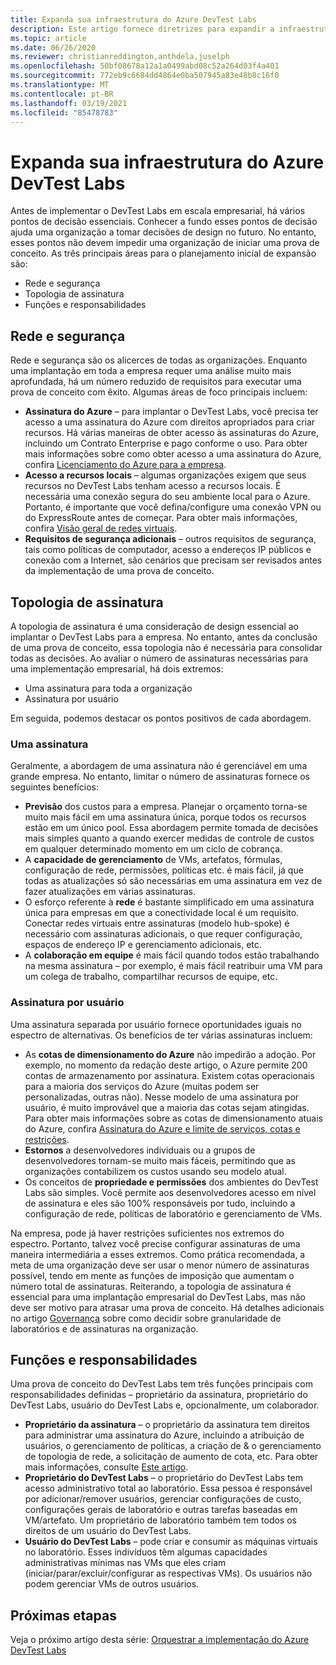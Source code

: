 ```yaml
---
title: Expanda sua infraestrutura do Azure DevTest Labs
description: Este artigo fornece diretrizes para expandir a infraestrutura do Azure DevTest Labs.
ms.topic: article
ms.date: 06/26/2020
ms.reviewer: christianreddington,anthdela,juselph
ms.openlocfilehash: 50bf08678a12a1a0499abd08c52a264d03f4a401
ms.sourcegitcommit: 772eb9c6684dd4864e0ba507945a83e48b8c16f0
ms.translationtype: MT
ms.contentlocale: pt-BR
ms.lasthandoff: 03/19/2021
ms.locfileid: "85478783"
---
```

# <a name="scale-up-your-azure-devtest-labs-infrastructure"></a>Expanda sua infraestrutura do Azure DevTest Labs
Antes de implementar o DevTest Labs em escala empresarial, há vários pontos de decisão essenciais. Conhecer a fundo esses pontos de decisão ajuda uma organização a tomar decisões de design no futuro. No entanto, esses pontos não devem impedir uma organização de iniciar uma prova de conceito. As três principais áreas para o planejamento inicial de expansão são:

- Rede e segurança
- Topologia de assinatura
- Funções e responsabilidades

## <a name="networking-and-security"></a>Rede e segurança
Rede e segurança são os alicerces de todas as organizações. Enquanto uma implantação em toda a empresa requer uma análise muito mais aprofundada, há um número reduzido de requisitos para executar uma prova de conceito com êxito. Algumas áreas de foco principais incluem:

- **Assinatura do Azure** – para implantar o DevTest Labs, você precisa ter acesso a uma assinatura do Azure com direitos apropriados para criar recursos. Há várias maneiras de obter acesso às assinaturas do Azure, incluindo um Contrato Enterprise e pago conforme o uso. Para obter mais informações sobre como obter acesso a uma assinatura do Azure, confira [Licenciamento do Azure para a empresa](https://azure.microsoft.com/pricing/enterprise-agreement/).
- **Acesso a recursos locais** – algumas organizações exigem que seus recursos no DevTest Labs tenham acesso a recursos locais. É necessária uma conexão segura do seu ambiente local para o Azure. Portanto, é importante que você defina/configure uma conexão VPN ou do ExpressRoute antes de começar. Para obter mais informações, confira [Visão geral de redes virtuais](../virtual-network/virtual-networks-overview.md).
- **Requisitos de segurança adicionais** – outros requisitos de segurança, tais como políticas de computador, acesso a endereços IP públicos e conexão com a Internet, são cenários que precisam ser revisados antes da implementação de uma prova de conceito. 

## <a name="subscription-topology"></a>Topologia de assinatura
A topologia de assinatura é uma consideração de design essencial ao implantar o DevTest Labs para a empresa. No entanto, antes da conclusão de uma prova de conceito, essa topologia não é necessária para consolidar todas as decisões. Ao avaliar o número de assinaturas necessárias para uma implementação empresarial, há dois extremos: 

- Uma assinatura para toda a organização
- Assinatura por usuário

Em seguida, podemos destacar os pontos positivos de cada abordagem.

### <a name="one-subscription"></a>Uma assinatura
Geralmente, a abordagem de uma assinatura não é gerenciável em uma grande empresa. No entanto, limitar o número de assinaturas fornece os seguintes benefícios:

- **Previsão** dos custos para a empresa.  Planejar o orçamento torna-se muito mais fácil em uma assinatura única, porque todos os recursos estão em um único pool. Essa abordagem permite tomada de decisões mais simples quanto a quando exercer medidas de controle de custos em qualquer determinado momento em um ciclo de cobrança.
- A **capacidade de gerenciamento** de VMs, artefatos, fórmulas, configuração de rede, permissões, políticas etc. é mais fácil, já que todas as atualizações só são necessárias em uma assinatura em vez de fazer atualizações em várias assinaturas.
- O esforço referente à **rede** é bastante simplificado em uma assinatura única para empresas em que a conectividade local é um requisito. Conectar redes virtuais entre assinaturas (modelo hub-spoke) é necessário com assinaturas adicionais, o que requer configuração, espaços de endereço IP e gerenciamento adicionais, etc.
- A **colaboração em equipe** é mais fácil quando todos estão trabalhando na mesma assinatura – por exemplo, é mais fácil reatribuir uma VM para um colega de trabalho, compartilhar recursos de equipe, etc.

### <a name="subscription-per-user"></a>Assinatura por usuário
Uma assinatura separada por usuário fornece oportunidades iguais no espectro de alternativas. Os benefícios de ter várias assinaturas incluem:

- As **cotas de dimensionamento do Azure** não impedirão a adoção. Por exemplo, no momento da redação deste artigo, o Azure permite 200 contas de armazenamento por assinatura. Existem cotas operacionais para a maioria dos serviços do Azure (muitas podem ser personalizadas, outras não). Nesse modelo de uma assinatura por usuário, é muito improvável que a maioria das cotas sejam atingidas. Para obter mais informações sobre as cotas de dimensionamento atuais do Azure, confira [Assinatura do Azure e limite de serviços, cotas e restrições](../azure-resource-manager/management/azure-subscription-service-limits.md).
- **Estornos** a desenvolvedores individuais ou a grupos de desenvolvedores tornam-se muito mais fáceis, permitindo que as organizações contabilizem os custos usando seu modelo atual.
- Os conceitos de **propriedade e permissões** dos ambientes do DevTest Labs são simples. Você permite aos desenvolvedores acesso em nível de assinatura e eles são 100% responsáveis por tudo, incluindo a configuração de rede, políticas de laboratório e gerenciamento de VMs.

Na empresa, pode já haver restrições suficientes nos extremos do espectro. Portanto, talvez você precise configurar assinaturas de uma maneira intermediária a esses extremos. Como prática recomendada, a meta de uma organização deve ser usar o menor número de assinaturas possível, tendo em mente as funções de imposição que aumentam o número total de assinaturas. Reiterando, a topologia de assinatura é essencial para uma implantação empresarial do DevTest Labs, mas não deve ser motivo para atrasar uma prova de conceito. Há detalhes adicionais no artigo [Governança](devtest-lab-guidance-governance-policy-compliance.md) sobre como decidir sobre granularidade de laboratórios e de assinaturas na organização.

## <a name="roles-and-responsibilities"></a>Funções e responsabilidades
Uma prova de conceito do DevTest Labs tem três funções principais com responsabilidades definidas – proprietário da assinatura, proprietário do DevTest Labs, usuário do DevTest Labs e, opcionalmente, um colaborador.

- **Proprietário da assinatura** – o proprietário da assinatura tem direitos para administrar uma assinatura do Azure, incluindo a atribuição de usuários, o gerenciamento de políticas, a criação de & o gerenciamento de topologia de rede, a solicitação de aumento de cota, etc. Para obter mais informações, consulte [Este artigo](../role-based-access-control/rbac-and-directory-admin-roles.md).
- **Proprietário do DevTest Labs** – o proprietário do DevTest Labs tem acesso administrativo total ao laboratório. Essa pessoa é responsável por adicionar/remover usuários, gerenciar configurações de custo, configurações gerais de laboratório e outras tarefas baseadas em VM/artefato. Um proprietário de laboratório também tem todos os direitos de um usuário do DevTest Labs.
- **Usuário do DevTest Labs** – pode criar e consumir as máquinas virtuais no laboratório. Esses indivíduos têm algumas capacidades administrativas mínimas nas VMs que eles criam (iniciar/parar/excluir/configurar as respectivas VMs). Os usuários não podem gerenciar VMs de outros usuários.

## <a name="next-steps"></a>Próximas etapas
Veja o próximo artigo desta série: [Orquestrar a implementação do Azure DevTest Labs](devtest-lab-guidance-orchestrate-implementation.md)